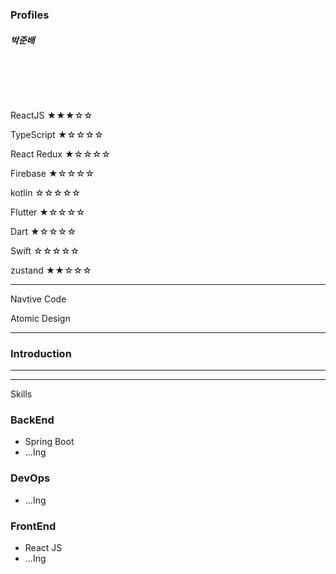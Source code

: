 ### Profiles 

##### 박준배  

<br>

<br><br>

ReactJS ★★★☆☆

TypeScript ★☆☆☆☆

React Redux ★☆☆☆☆
 
Firebase ★☆☆☆☆

kotlin ☆☆☆☆☆

Flutter ★☆☆☆☆

Dart ★☆☆☆☆

Swift ☆☆☆☆☆

zustand ★★☆☆☆



***

Navtive Code

Atomic Design


***

### Introduction







***


***
Skills

### BackEnd 

- Spring Boot
- ...Ing

### DevOps

- ...Ing

### FrontEnd

- React JS
- ...Ing


<br>
